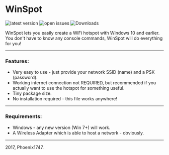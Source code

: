 # WinSpot
![latest version](https://img.shields.io/github/release/phoenix1747/windows-hotspot.svg?style=flat-square) ![open issues](https://img.shields.io/github/issues-raw/phoenix1747/windows-hotspot.svg?style=flat-square) ![Downloads](https://img.shields.io/github/downloads/phoenix1747/windows-hotspot/total.svg?style=flat-square)


WinSpot lets you easily create a WiFi hotspot with Windows 10 and earlier.
You don't have to know any console commands, WinSpot will do everything for you!

---

### Features:

* Very easy to use - just provide your network SSID (name) and a PSK (password).
* Working internet connection not REQUIRED, but recommended if you actually want to use the hotspot for something useful.
* Tiny package size.
* No installation required - this file works anywhere!

---

### Requirements:

* Windows - any new version (Win 7+) will work.
* A Wireless Adapter which is able to host a network - obviously.

---

2017, Phoenix1747.
